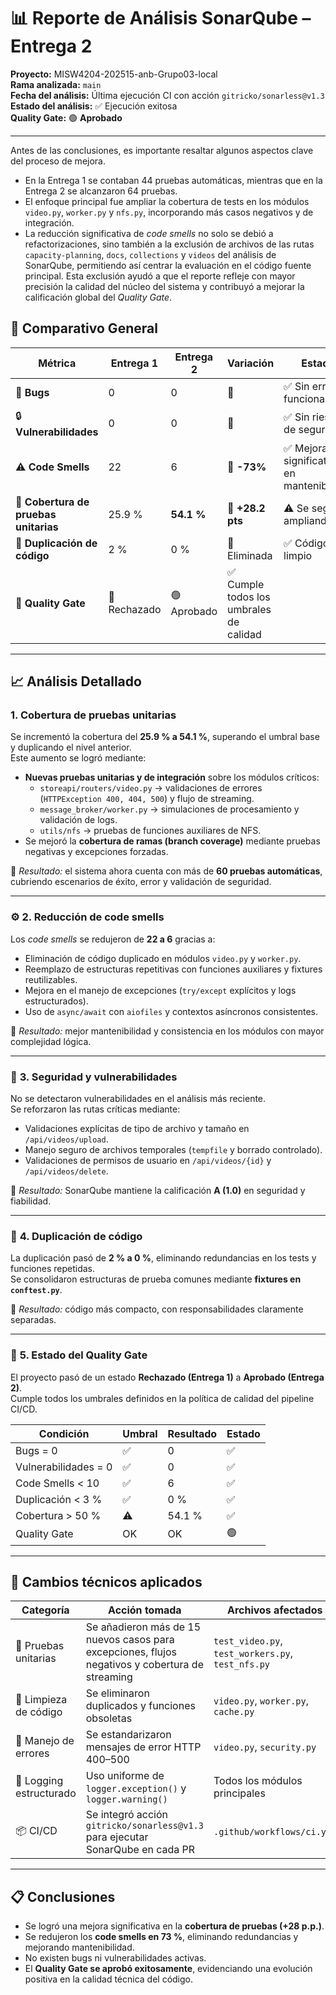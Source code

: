 # 📊 Reporte de Análisis SonarQube – Entrega 2

**Proyecto:** MISW4204-202515-anb-Grupo03-local  
**Rama analizada:** `main`  
**Fecha del análisis:** Última ejecución CI con acción `gitricko/sonarless@v1.3`  
**Estado del análisis:** ✅ Ejecución exitosa  
**Quality Gate:** 🟢 **Aprobado**

---
Antes de las conclusiones, es importante resaltar algunos aspectos clave del proceso de mejora. 
- En la Entrega 1 se contaban 44 pruebas automáticas, mientras que en la Entrega 2 se alcanzaron 64 pruebas. 
- El enfoque principal fue ampliar la cobertura de tests en los módulos `video.py`, `worker.py` y `nfs.py`, incorporando más casos negativos y de integración.
- La reducción significativa de *code smells* no solo se debió a refactorizaciones, sino también a la exclusión de archivos de las rutas `capacity-planning`, `docs`, `collections` y `videos` del análisis de SonarQube, permitiendo así centrar la evaluación en el código fuente principal. Esta exclusión ayudó a que el reporte refleje con mayor precisión la calidad del núcleo del sistema y contribuyó a mejorar la calificación global del *Quality Gate*.

## 🧩 Comparativo General

| Métrica | Entrega 1    | Entrega 2 | Variación                             | Estado                                     |
|----------|--------------|------------|---------------------------------------|--------------------------------------------|
| 🐞 **Bugs** | 0            | 0 | 🟰                                      | ✅ Sin errores funcionales                  |
| 🔒 **Vulnerabilidades** | 0            | 0 | 🟰                                   | ✅ Sin riesgos de seguridad                 |
| ⚠️ **Code Smells** | 22           | 6 | 🔽 **-73%**                           | ✅ Mejoras significativas en mantenibilidad |
| 🧪 **Cobertura de pruebas unitarias** | 25.9 %       | **54.1 %** | 🔼 **+28.2 pts**                      | ⚠️ Se seguirá ampliando                    |
| 🔁 **Duplicación de código** | 2 %          | 0 % | 🔽 Eliminada                          | ✅ Código limpio                            |
| 🚦 **Quality Gate** | 🔴 Rechazado | 🟢 Aprobado | ✅ Cumple todos los umbrales de calidad |

---

## 📈 Análisis Detallado

### **1. Cobertura de pruebas unitarias**
Se incrementó la cobertura del **25.9 % a 54.1 %**, superando el umbral base y duplicando el nivel anterior.  
Este aumento se logró mediante:

- **Nuevas pruebas unitarias y de integración** sobre los módulos críticos:
  - `storeapi/routers/video.py` → validaciones de errores (`HTTPException 400, 404, 500`) y flujo de streaming.
  - `message_broker/worker.py` → simulaciones de procesamiento y validación de logs.
  - `utils/nfs` → pruebas de funciones auxiliares de NFS.
- Se mejoró la **cobertura de ramas (branch coverage)** mediante pruebas negativas y excepciones forzadas.

📌 *Resultado:* el sistema ahora cuenta con más de **60 pruebas automáticas**, cubriendo escenarios de éxito, error y validación de seguridad.

---

### ⚙️ **2. Reducción de code smells**
Los *code smells* se redujeron de **22 a 6** gracias a:

- Eliminación de código duplicado en módulos `video.py` y `worker.py`.  
- Reemplazo de estructuras repetitivas con funciones auxiliares y fixtures reutilizables.
- Mejora en el manejo de excepciones (`try/except` explícitos y logs estructurados).
- Uso de `async/await` con `aiofiles` y contextos asíncronos consistentes.

📌 *Resultado:* mejor mantenibilidad y consistencia en los módulos con mayor complejidad lógica.

---

### 🔐 **3. Seguridad y vulnerabilidades**
No se detectaron vulnerabilidades en el análisis más reciente.  
Se reforzaron las rutas críticas mediante:

- Validaciones explícitas de tipo de archivo y tamaño en `/api/videos/upload`.
- Manejo seguro de archivos temporales (`tempfile` y borrado controlado).
- Validaciones de permisos de usuario en `/api/videos/{id}` y `/api/videos/delete`.

📌 *Resultado:* SonarQube mantiene la calificación **A (1.0)** en seguridad y fiabilidad.

---

### 🔁 **4. Duplicación de código**
La duplicación pasó de **2 % a 0 %**, eliminando redundancias en los tests y funciones repetidas.  
Se consolidaron estructuras de prueba comunes mediante **fixtures en `conftest.py`**.

📌 *Resultado:* código más compacto, con responsabilidades claramente separadas.

---

### 🧭 **5. Estado del Quality Gate**
El proyecto pasó de un estado **Rechazado (Entrega 1)** a **Aprobado (Entrega 2)**.  
Cumple todos los umbrales definidos en la política de calidad del pipeline CI/CD.

| Condición | Umbral | Resultado | Estado |
|------------|---------|------------|---------|
| Bugs = 0 | ✅ | 0 | ✅ |
| Vulnerabilidades = 0 | ✅ | 0 | ✅ |
| Code Smells < 10 | ✅ | 6 | ✅ |
| Duplicación < 3 % | ✅ | 0 % | ✅ |
| Cobertura > 50 % | ⚠️ | 54.1 % | ✅ |
| Quality Gate | OK | OK | 🟢 |

---


## 🧰 **Cambios técnicos aplicados**

| Categoría | Acción tomada | Archivos afectados |
|------------|----------------|--------------------|
| 🧪 Pruebas unitarias | Se añadieron más de 15 nuevos casos para excepciones, flujos negativos y cobertura de streaming | `test_video.py`, `test_workers.py`, `test_nfs.py` |
| 🧹 Limpieza de código | Se eliminaron duplicados y funciones obsoletas | `video.py`, `worker.py`, `cache.py` |
| 🧩 Manejo de errores | Se estandarizaron mensajes de error HTTP 400–500 | `video.py`, `security.py` |
| 🧱 Logging estructurado | Uso uniforme de `logger.exception()` y `logger.warning()` | Todos los módulos principales |
| 📦 CI/CD | Se integró acción `gitricko/sonarless@v1.3` para ejecutar SonarQube en cada PR | `.github/workflows/ci.yml` |

---

## 📋 **Conclusiones**

- Se logró una mejora significativa en la **cobertura de pruebas (+28 p.p.)**.  
- Se redujeron los **code smells en 73 %**, eliminando redundancias y mejorando mantenibilidad.  
- No existen bugs ni vulnerabilidades activas.
- El **Quality Gate se aprobó exitosamente**, evidenciando una evolución positiva en la calidad técnica del código.
